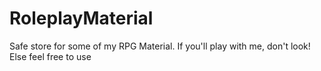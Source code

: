 # RoleplayMaterial
Safe store for some of my RPG Material. If you'll play with me, don't look! Else feel free to use
